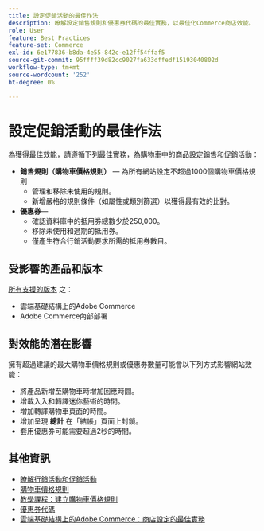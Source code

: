 ```yaml
---
title: 設定促銷活動的最佳作法
description: 瞭解設定銷售規則和優惠券代碼的最佳實務，以最佳化Commerce商店效能。
role: User
feature: Best Practices
feature-set: Commerce
exl-id: 6e177836-b8da-4e55-842c-e12ff54ffaf5
source-git-commit: 95ffff39d82cc9027fa633dffedf15193040802d
workflow-type: tm+mt
source-wordcount: '252'
ht-degree: 0%

---
```


# 設定促銷活動的最佳作法

為獲得最佳效能，請遵循下列最佳實務，為購物車中的商品設定銷售和促銷活動：

- **銷售規則（購物車價格規則）** — 為所有網站設定不超過1000個購物車價格規則
   - 管理和移除未使用的規則。
   - 新增嚴格的規則條件（如屬性或類別篩選）以獲得最有效的比對。
- **優惠券**—
   - 確認資料庫中的抵用券總數少於250,000。
   - 移除未使用和過期的抵用券。
   - 僅產生符合行銷活動要求所需的抵用券數目。

## 受影響的產品和版本

[所有支援的版本](../../../release/versions.md) 之：

- 雲端基礎結構上的Adobe Commerce
- Adobe Commerce內部部署

## 對效能的潛在影響

擁有超過建議的最大購物車價格規則或優惠券數量可能會以下列方式影響網站效能：

- 將產品新增至購物車時增加回應時間。
- 增載入入和轉譯迷你藝術的時間。
- 增加轉譯購物車頁面的時間。
- 增加呈現 **總計** 在「結帳」頁面上封鎖。
- 套用優惠券可能需要超過2秒的時間。

## 其他資訊

- [瞭解行銷活動和促銷活動](https://devdocs.magento.com/cloud/configure/configure-best-practices.html#campaigns)
- [購物車價格規則](https://experienceleague.adobe.com/docs/commerce-admin/marketing/promotions/cart-rules/price-rules-cart.html)
- [教學課程：建立購物車價格規則](https://experienceleague.adobe.com/docs/commerce-learn/tutorials/marketing/cart-price-rules.html)
- [優惠券代碼](https://experienceleague.adobe.com/docs/commerce-admin/marketing/promotions/cart-rules/price-rules-cart-coupon.html)
- [雲端基礎結構上的Adobe Commerce：商店設定的最佳實務](https://devdocs.magento.com/cloud/configure/configure-best-practices.html)
